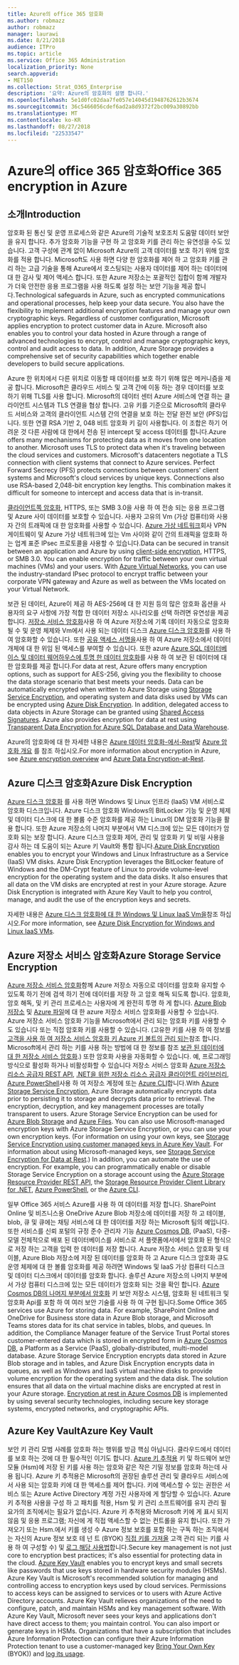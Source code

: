 ```yaml
---
title: Azure의 office 365 암호화
ms.author: robmazz
author: robmazz
manager: laurawi
ms.date: 8/21/2018
audience: ITPro
ms.topic: article
ms.service: Office 365 Administration
localization_priority: None
search.appverid:
- MET150
ms.collection: Strat_O365_Enterprise
description: '요약: Azure의 암호화의 설명 합니다.'
ms.openlocfilehash: 5e1d0fc02daa7fe057e14045d1948762612b3674
ms.sourcegitcommit: 36c5466056cdef6ad2a8d9372f2bc009a30892bb
ms.translationtype: MT
ms.contentlocale: ko-KR
ms.lasthandoff: 08/27/2018
ms.locfileid: "22533547"
---
```

# <a name="office-365-encryption-in-azure"></a><span data-ttu-id="12f0b-103">Azure의 office 365 암호화</span><span class="sxs-lookup"><span data-stu-id="12f0b-103">Office 365 encryption in Azure</span></span>

## <a name="introduction"></a><span data-ttu-id="12f0b-104">소개</span><span class="sxs-lookup"><span data-stu-id="12f0b-104">Introduction</span></span>
<span data-ttu-id="12f0b-p101">암호화 된 통신 및 운영 프로세스와 같은 Azure의 기술적 보호조치 도움말 데이터 보안을 유지 합니다. 추가 암호화 기능을 구현 하 고 암호화 키를 관리 하는 유연성을 수도 있습니다. 고객 구성에 관계 없이 Microsoft Azure의 고객 데이터를 보호 하기 위해 암호화를 적용 합니다. Microsoft도 사용 하면 다양 한 암호화를 제어 하 고 암호화 키를 관리 하는 고급 기술을 통해 Azure에서 호스팅되는 사용자 데이터를 제어 하는 데이터에 대 한 감사 및 제어 액세스 합니다. 또한 Azure 저장소는 포괄적인 집합이 함께 개발자가 더욱 안전한 응용 프로그램을 사용 하도록 설정 하는 보안 기능을 제공 합니다.</span><span class="sxs-lookup"><span data-stu-id="12f0b-p101">Technological safeguards in Azure, such as encrypted communications and operational processes, help keep your data secure. You also have the flexibility to implement additional encryption features and manage your own cryptographic keys. Regardless of customer configuration, Microsoft applies encryption to protect customer data in Azure. Microsoft also enables you to control your data hosted in Azure through a range of advanced technologies to encrypt, control and manage cryptographic keys, control and audit access to data. In addition, Azure Storage provides a comprehensive set of security capabilities which together enable developers to build secure applications.</span></span>

<span data-ttu-id="12f0b-p102">Azure 한 위치에서 다른 위치로 이동할 때 데이터를 보호 하기 위해 많은 메커니즘을 제공 합니다. Microsoft은 클라우드 서비스 및 고객 간에 이동 하는 경우 데이터를 보호 하기 위해 TLS를 사용 합니다. Microsoft의 데이터 센터 Azure 서비스에 연결 하는 클라이언트 시스템과 TLS 연결을 협상 합니다. 고유 키를 기준으로 Microsoft의 클라우드 서비스와 고객의 클라이언트 시스템 간의 연결을 보호 하는 전달 완전 보안 (PFS)입니다. 또한 연결 RSA 기반 2, 048 비트 암호화 키 길이 사용합니다. 이 조합은 하기 어려운 것 다른 사람에 대 한에서 전송 된 intercept 및 access 데이터를 합니다.</span><span class="sxs-lookup"><span data-stu-id="12f0b-p102">Azure offers many mechanisms for protecting data as it moves from one location to another. Microsoft uses TLS to protect data when it's traveling between the cloud services and customers. Microsoft's datacenters negotiate a TLS connection with client systems that connect to Azure services. Perfect Forward Secrecy (PFS) protects connections between customers' client systems and Microsoft's cloud services by unique keys. Connections also use RSA-based 2,048-bit encryption key lengths. This combination makes it difficult for someone to intercept and access data that is in-transit.</span></span>

<span data-ttu-id="12f0b-p103">[클라이언트쪽 암호화](https://docs.microsoft.com/azure/storage/storage-client-side-encryption), HTTPS, 또는 SMB 3.0을 사용 하 여 전송 되는 응용 프로그램 및 Azure 사이 데이터를 보호할 수 있습니다. 사용자 고유의 Vm (가상 컴퓨터)와 사용자 간의 트래픽에 대 한 암호화를 사용할 수 있습니다. [Azure 가상 네트워크](https://azure.microsoft.com/services/virtual-network/)회사 VPN 게이트웨이 및 Azure 가상 네트워크에 있는 Vm 사이와 같이 간의 트래픽을 암호화 하는 업계 표준 IPsec 프로토콜을 사용할 수 있습니다.</span><span class="sxs-lookup"><span data-stu-id="12f0b-p103">Data can be secured in transit between an application and Azure by using [client-side encryption](https://docs.microsoft.com/azure/storage/storage-client-side-encryption), HTTPS, or SMB 3.0. You can enable encryption for traffic between your own virtual machines (VMs) and your users. With [Azure Virtual Networks](https://azure.microsoft.com/services/virtual-network/), you can use the industry-standard IPsec protocol to encrypt traffic between your corporate VPN gateway and Azure as well as between the VMs located on your Virtual Network.</span></span>

<span data-ttu-id="12f0b-p104">보관 된 데이터, Azure이 제공 하 AES-256에 대 한 지원 등의 많은 암호화 옵션을 사용자의 요구 사항에 가장 적합 한 데이터 저장소 시나리오를 선택 하려면 유연성을 제공 합니다. [저장소 서비스 암호화](https://docs.microsoft.com/azure/storage/storage-service-encryption)사용 하 여 Azure 저장소에 기록 데이터 자동으로 암호화 될 수 및 운영 체제와 Vm에서 사용 되는 데이터 디스크 [Azure 디스크 암호화](https://docs.microsoft.com/azure/security/azure-security-disk-encryption)를 사용 하 여 암호화할 수 있습니다. 또한 [공유 액세스 서명을](https://docs.microsoft.com/azure/storage/storage-dotnet-shared-access-signature-part-1)사용 하 여 Azure 저장소에서 데이터 개체에 대 한 위임 된 액세스를 부여할 수 있습니다. 또한 azure [Azure SQL 데이터베이스 및 데이터 웨어하우스에 투명 한 데이터 암호화](https://docs.microsoft.com/sql/relational-databases/security/encryption/transparent-data-encryption-azure-sql)를 사용 하 여 보관 된 데이터에 대 한 암호화를 제공 합니다.</span><span class="sxs-lookup"><span data-stu-id="12f0b-p104">For data at rest, Azure offers many encryption options, such as support for AES-256, giving you the flexibility to choose the data storage scenario that best meets your needs. Data can be automatically encrypted when written to Azure Storage using [Storage Service Encryption](https://docs.microsoft.com/azure/storage/storage-service-encryption), and operating system and data disks used by VMs can be encrypted using [Azure Disk Encryption](https://docs.microsoft.com/azure/security/azure-security-disk-encryption). In addition, delegated access to data objects in Azure Storage can be granted using [Shared Access Signatures](https://docs.microsoft.com/azure/storage/storage-dotnet-shared-access-signature-part-1). Azure also provides encryption for data at rest using [Transparent Data Encryption for Azure SQL Database and Data Warehouse](https://docs.microsoft.com/sql/relational-databases/security/encryption/transparent-data-encryption-azure-sql).</span></span>

<span data-ttu-id="12f0b-123">Azure의 암호화에 대 한 자세한 내용은 [Azure 데이터 암호화-에서-Rest](https://docs.microsoft.com/azure/security/azure-security-encryption-atrest)및 [Azure 암호화 개요](https://docs.microsoft.com/azure/security/security-azure-encryption-overview) 를 참조 하십시오.</span><span class="sxs-lookup"><span data-stu-id="12f0b-123">For more information about encryption in Azure, see [Azure encryption overview](https://docs.microsoft.com/azure/security/security-azure-encryption-overview) and [Azure Data Encryption-at-Rest](https://docs.microsoft.com/azure/security/azure-security-encryption-atrest).</span></span>

## <a name="azure-disk-encryption"></a><span data-ttu-id="12f0b-124">Azure 디스크 암호화</span><span class="sxs-lookup"><span data-stu-id="12f0b-124">Azure Disk Encryption</span></span>
<span data-ttu-id="12f0b-p105">[Azure 디스크 암호화](https://docs.microsoft.com/azure/security/azure-security-disk-encryption) 를 사용 하면 Windows 및 Linux 인프라 (IaaS) VM 서비스로 암호화 디스크입니다. Azure 디스크 암호화 Windows의 BitLocker 기능 및 운영 체제 및 데이터 디스크에 대 한 볼륨 수준 암호화를 제공 하는 Linux의 DM 암호화 기능을 활용 합니다. 또한 Azure 저장소의 나머지 부분에서 VM 디스크에 있는 모든 데이터가 암호화 되는 보장 합니다. Azure 디스크 암호화 제어, 관리 및 암호화 키 및 비밀 사용을 감사 하는 데 도움이 되는 Azure 키 Vault와 통합 됩니다.</span><span class="sxs-lookup"><span data-stu-id="12f0b-p105">[Azure Disk Encryption](https://docs.microsoft.com/azure/security/azure-security-disk-encryption) enables you to encrypt your Windows and Linux Infrastructure as a Service (IaaS) VM disks. Azure Disk Encryption leverages the BitLocker feature of Windows and the DM-Crypt feature of Linux to provide volume-level encryption for the operating system and the data disks. It also ensures that all data on the VM disks are encrypted at rest in your Azure storage. Azure Disk Encryption is integrated with Azure Key Vault to help you control, manage, and audit the use of the encryption keys and secrets.</span></span>

<span data-ttu-id="12f0b-129">자세한 내용은 [Azure 디스크 암호화에 대 한 Windows 및 Linux IaaS Vm을](https://docs.microsoft.com/azure/security/azure-security-disk-encryption)참조 하십시오.</span><span class="sxs-lookup"><span data-stu-id="12f0b-129">For more information, see [Azure Disk Encryption for Windows and Linux IaaS VMs](https://docs.microsoft.com/azure/security/azure-security-disk-encryption).</span></span>

## <a name="azure-storage-service-encryption"></a><span data-ttu-id="12f0b-130">Azure 저장소 서비스 암호화</span><span class="sxs-lookup"><span data-stu-id="12f0b-130">Azure Storage Service Encryption</span></span>
<span data-ttu-id="12f0b-p106">[Azure 저장소 서비스 암호화](https://docs.microsoft.com/azure/storage/storage-service-encryption)함께 Azure 저장소 자동으로 데이터를 암호화 유지할 수 있도록 하기 전에 검색 하기 전에 데이터를 저장 하 고 암호 해독 되도록 합니다. 암호화, 암호 해독, 및 키 관리 프로세스는 사용자에 게 완전히 투명 하 게 합니다. [Azure Blob 저장소](https://azure.microsoft.com/services/storage/blobs/) 및 [Azure 파일](https://azure.microsoft.com/services/storage/files/)에 대 한 azure 저장소 서비스 암호화를 사용할 수 있습니다. Azure 저장소 서비스 암호화 기능을 Microsoft에서 관리 되는 암호화 키를 사용할 수도 있습니다 또는 직접 암호화 키를 사용할 수 있습니다. (고유한 키를 사용 하 여 정보를 [고객을 사용 하 여 저장소 서비스 암호화 키 Azure 키 볼트의 관리 되는](https://docs.microsoft.com/azure/storage/common/storage-service-encryption-customer-managed-keys)참조 합니다. Microsoft에서 관리 하는 키를 사용 하는 방법에 대 한 정보를 참조 [보관 된 데이터에 대 한 저장소 서비스 암호화](https://docs.microsoft.com/azure/storage/storage-service-encryption).) 또한 암호화 사용을 자동화할 수 있습니다. 예, 프로그래밍 방식으로 활성화 하거나 비활성화할 수 있습니다 저장소 서비스 암호화 [Azure 저장소 리소스 공급자 REST API](https://msdn.microsoft.com/library/azure/mt163683.aspx), [.NET을 위한 저장소 리소스 공급자 클라이언트 라이브러리](https://msdn.microsoft.com/library/azure/mt131037.aspx), [Azure PowerShell](https://docs.microsoft.com/powershell/azureps-cmdlets-docs)사용 하 여 저장소 계정에 또는 [Azure CLI](https://docs.microsoft.com/azure/storage/storage-azure-cli)합니다.</span><span class="sxs-lookup"><span data-stu-id="12f0b-p106">With [Azure Storage Service Encryption](https://docs.microsoft.com/azure/storage/storage-service-encryption), Azure Storage automatically encrypts data prior to persisting it to storage and decrypts data prior to retrieval. The encryption, decryption, and key management processes are totally transparent to users. Azure Storage Service Encryption can be used for [Azure Blob Storage](https://azure.microsoft.com/services/storage/blobs/) and [Azure Files](https://azure.microsoft.com/services/storage/files/). You can also use Microsoft-managed encryption keys with Azure Storage Service Encryption, or you can use your own encryption keys. (For information on using your own keys, see [Storage Service Encryption using customer managed keys in Azure Key Vault](https://docs.microsoft.com/azure/storage/common/storage-service-encryption-customer-managed-keys). For information about using Microsoft-managed keys, see [Storage Service Encryption for Data at Rest](https://docs.microsoft.com/azure/storage/storage-service-encryption).) In addition, you can automate the use of encryption. For example, you can programmatically enable or disable Storage Service Encryption on a storage account using the [Azure Storage Resource Provider REST API](https://msdn.microsoft.com/library/azure/mt163683.aspx), the [Storage Resource Provider Client Library for .NET](https://msdn.microsoft.com/library/azure/mt131037.aspx), [Azure PowerShell](https://docs.microsoft.com/powershell/azureps-cmdlets-docs), or the [Azure CLI](https://docs.microsoft.com/azure/storage/storage-azure-cli).</span></span>

<span data-ttu-id="12f0b-p107">일부 Office 365 서비스 Azure를 사용 하 여 데이터를 저장 합니다. SharePoint Online 및 비즈니스용 OneDrive Azure Blob 저장소에 데이터를 저장 하 고 테이블, blob, 큐 및 큐에는 채팅 서비스에 대 한 데이터를 저장 하는 Microsoft 팀의 예입니다. 또한 서비스를 신뢰 포털의 규정 준수 관리자 기능 [Azure Cosmos DB](https://docs.microsoft.com/azure/cosmos-db/database-encryption-at-rest), (PaaS), 다중-모델 전체적으로 배포 된 데이터베이스를 서비스로 서 플랫폼에서에서 암호화 된 형식으로 저장 하는 고객을 입력 한 데이터를 저장 합니다. Azure 저장소 서비스 암호화 및 테이블, Azure Blob 저장소에 저장 된 데이터를 암호화 하 고 Azure 디스크 암호화 큐도 운영 체제에 대 한 볼륨 암호화를 제공 하려면 Windows 및 IaaS 가상 컴퓨터 디스크 및 데이터 디스크에서 데이터를 암호화 합니다. 솔루션 Azure 저장소의 나머지 부분에서 가상 컴퓨터 디스크에 있는 모든 데이터가 암호화 되는 것을 확인 합니다. [Azure Cosmos DB의 나머지 부분에서 암호화](https://docs.microsoft.com/azure/cosmos-db/database-encryption-at-rest) 키 보안 저장소 시스템, 암호화 된 네트워크 및 암호화 Api를 포함 하 여 여러 보안 기술를 사용 하 여 구현 됩니다.</span><span class="sxs-lookup"><span data-stu-id="12f0b-p107">Some Office 365 services use Azure for storing data. For example, SharePoint Online and OneDrive for Business store data in Azure Blob storage, and Microsoft Teams stores data for its chat service in tables, blobs, and queues. In addition, the Compliance Manager feature of the Service Trust Portal stores customer-entered data which is stored in encrypted form in [Azure Cosmos DB](https://docs.microsoft.com/azure/cosmos-db/database-encryption-at-rest), a Platform as a Service (PaaS), globally-distributed, multi-model database. Azure Storage Service Encryption encrypts data stored in Azure Blob storage and in tables, and Azure Disk Encryption encrypts data in queues, as well as Windows and IaaS virtual machine disks to provide volume encryption for the operating system and the data disk. The solution ensures that all data on the virtual machine disks are encrypted at rest in your Azure storage. [Encryption at rest in Azure Cosmos DB](https://docs.microsoft.com/azure/cosmos-db/database-encryption-at-rest) is implemented by using several security technologies, including secure key storage systems, encrypted networks, and cryptographic APIs.</span></span>

## <a name="azure-key-vault"></a><span data-ttu-id="12f0b-144">Azure Key Vault</span><span class="sxs-lookup"><span data-stu-id="12f0b-144">Azure Key Vault</span></span>
<span data-ttu-id="12f0b-p108">보안 키 관리 모범 사례를 암호화 하는 행위를 방금 핵심 아닙니다. 클라우드에서 데이터를 보호 하는 것에 대 한 필수적인 이기도 합니다. [Azure 키 추적용](https://docs.microsoft.com/azure/key-vault/key-vault-whatis) 키 및 하드웨어 보안 모듈 (Hsm)에 저장 된 키를 사용 하는 암호와 같은 작은 기밀 정보를 암호화 하는데 사용 됩니다. Azure 키 추적용은 Microsoft의 권장된 솔루션 관리 및 클라우드 서비스에서 사용 되는 암호화 키에 대 한 액세스를 제어 합니다. 키에 액세스할 수 있는 권한은 서비스 또는 Azure Active Directory 계정 가진 사용자에 게 할당할 수 있습니다. Azure 키 추적용 사용을 구성 하 고 패치를 적용, Hsm 및 키 관리 소프트웨어를 유지 관리 필요가의 조직에서는 필요가 없습니다. Azure 키 추적용와 Microsoft 키에 게 표시 되지 않음 및 응용 프로그램; 자신에 게 직접 액세스할 수 없는 컨트롤을 유지 합니다. 또한 가져오기 또는 Hsm.에서 키를 생성 수 Azure 정보 보호를 포함 하는 구독 하는 조직에서는 자신의 Azure 정보 보호 테 넌 트 (BYOK) [직접 키를 가져올](https://docs.microsoft.com/information-protection/plan-design/byok-price-restrictions) 고객 관리 되는 키를 사용 하 여 구성할 수) 및 [로그 해당 사용법](https://docs.microsoft.com/information-protection/deploy-use/log-analyze-usage)합니다.</span><span class="sxs-lookup"><span data-stu-id="12f0b-p108">Secure key management is not just core to encryption best practices; it's also essential for protecting data in the cloud. [Azure Key Vault](https://docs.microsoft.com/azure/key-vault/key-vault-whatis) enables you to encrypt keys and small secrets like passwords that use keys stored in hardware security modules (HSMs). Azure Key Vault is Microsoft's recommended solution for managing and controlling access to encryption keys used by cloud services. Permissions to access keys can be assigned to services or to users with Azure Active Directory accounts. Azure Key Vault relieves organizations of the need to configure, patch, and maintain HSMs and key management software. With Azure Key Vault, Microsoft never sees your keys and applications don't have direct access to them; you maintain control. You can also import or generate keys in HSMs. Organizations that have a subscription that includes Azure Information Protection can configure their Azure Information Protection tenant to use a customer-managed key [Bring Your Own Key](https://docs.microsoft.com/information-protection/plan-design/byok-price-restrictions) (BYOK)) and [log its usage](https://docs.microsoft.com/information-protection/deploy-use/log-analyze-usage).</span></span>
